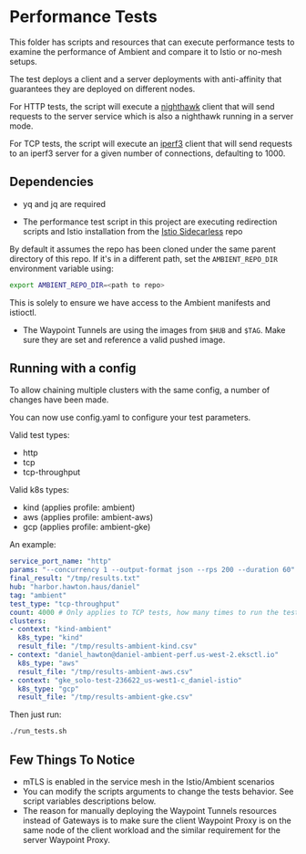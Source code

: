 # Performance Tests

This folder has scripts and resources that can execute performance tests to examine the performance of Ambient and compare it to Istio or no-mesh setups.

The test deploys a client and a server deployments with anti-affinity that guarantees they are deployed on different nodes.

For HTTP tests, the script will execute a [nighthawk](https://github.com/envoyproxy/nighthawk) client that will send requests to the server service which is also a nighthawk running in a server mode.

For TCP tests, the script will execute an [iperf3](https://iperf.fr) client that will send requests to an iperf3 server for a given number
of connections, defaulting to 1000.

## Dependencies

* yq and jq are required

* The performance test script in this project are executing redirection scripts and Istio installation from the [Istio Sidecarless](https://github.com/solo-io/istio-sidecarless) repo

By default it assumes the repo has been cloned under the same parent directory of this repo. If it's in a different path, set the `AMBIENT_REPO_DIR` environment variable using:

```bash
export AMBIENT_REPO_DIR=<path to repo>
```

This is solely to ensure we have access to the Ambient manifests and istioctl.

* The Waypoint Tunnels are using the images from `$HUB` and `$TAG`. Make sure they are set and reference a valid pushed image.

## Running with a config

To allow chaining multiple clusters with the same config, a number of changes have been made.

You can now use config.yaml to configure your test parameters.

Valid test types:
- http
- tcp
- tcp-throughput

Valid k8s types:
- kind (applies profile: ambient)
- aws (applies profile: ambient-aws)
- gcp (applies profile: ambient-gke)

An example:

```yaml
service_port_name: "http"
params: "--concurrency 1 --output-format json --rps 200 --duration 60"
final_result: "/tmp/results.txt"
hub: "harbor.hawton.haus/daniel"
tag: "ambient"
test_type: "tcp-throughput"
count: 4000 # Only applies to TCP tests, how many times to run the test
clusters:
- context: "kind-ambient"
  k8s_type: "kind"
  result_file: "/tmp/results-ambient-kind.csv"
- context: "daniel_hawton@daniel-ambient-perf.us-west-2.eksctl.io"
  k8s_type: "aws"
  result_file: "/tmp/results-ambient-aws.csv"
- context: "gke_solo-test-236622_us-west1-c_daniel-istio"
  k8s_type: "gcp"
  result_file: "/tmp/results-ambient-gke.csv"
```

Then just run:

```sh
./run_tests.sh
```

## Few Things To Notice
* mTLS is enabled in the service mesh in the Istio/Ambient scenarios
* You can modify the scripts arguments to change the tests behavior. See script variables descriptions below.
* The reason for manually deploying the Waypoint Tunnels resources instead of Gateways is to make sure the client Waypoint Proxy is on the same node of the client workload and the similar requirement for the server Waypoint Proxy.
